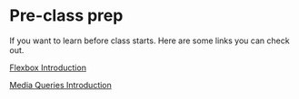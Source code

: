 # Pre-class prep
If you want to learn before class starts. Here are some links you can check out.

[Flexbox Introduction](https://www.youtube.com/watch?v=Y8zMYaD1bz0)

[Media Queries Introduction](https://teamtreehouse.com/library/css3/media-queries/introduction)
